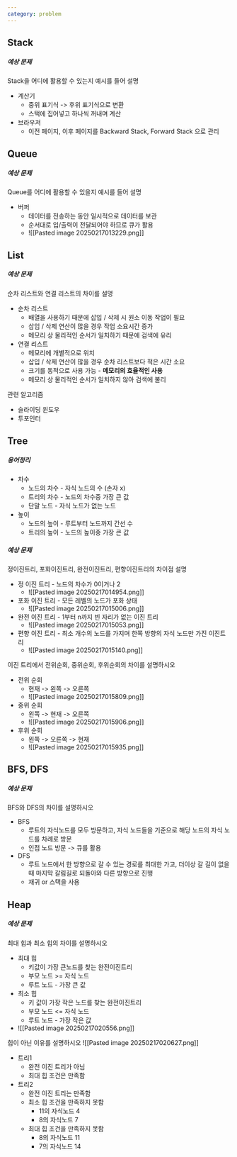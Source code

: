 ```yaml
---
category: problem
---
```


## Stack
##### 예상 문제
Stack을 어디에 활용할 수 있는지 예시를 들어 설명
- 계산기
	- 중위 표기식 -> 후위 표기식으로 변환
	- 스택에 집어넣고 하나씩 꺼내며 계산
- 브라우저
	- 이전 페이지, 이후 페이지를 Backward Stack, Forward Stack 으로 관리

## Queue
##### 예상 문제
Queue를 어디에 활용할 수 있을지 예시를 들어 설명
- 버퍼
	- 데이터를 전송하는 동안 일시적으로 데이터를 보관
	- 순서대로 입/출력이 전달되어야 하므로 큐가 활용
	- ![[Pasted image 20250217013229.png]]

## List
##### 예상 문제
순차 리스트와 연결 리스트의 차이를 설명
- 순차 리스트
	- 배열을 사용하기 때문에 삽입 / 삭제 시 원소 이동 작업이 필요
	- 삽입 / 삭제 연산이 많을 경우 작업 소요시간 증가
	- 메모리 상 물리적인 순서가 일치하기 때문에 검색에 유리
- 연결 리스트
	- 메모리에 개별적으로 위치
	- 삽입 / 삭제 연산이 많을 경우 순차 리스트보다 적은 시간 소요
	- 크기를 동적으로 사용 가능 - **메모리의 효율적인 사용**
	- 메모리 상 물리적인 순서가 일치하지 않아 검색에 불리

관련 알고리즘
- 슬라이딩 윈도우
- 투포인터

## Tree
##### 용어정리
- 차수
	- 노드의 차수 - 자식 노드의 수 (손자 x)
	- 트리의 차수 - 노드의 차수중 가장 큰 값
	- 단말 노드 - 자식 노드가 없는 노드
- 높이
	- 노드의 높이 - 루트부터 노드까지 간선 수
	- 트리의 높이 - 노드의 높이중 가장 큰 값

##### 예상 문제
정이진트리, 포화이진트리, 완전이진트리, 편향이진트리의 차이점 설명
- 정 이진 트리 - 노드의 차수가 0이거나 2
	- ![[Pasted image 20250217014954.png]]
- 포화 이진 트리 - 모든 레벨의 노드가 포화 상태
	- ![[Pasted image 20250217015006.png]]
- 완전 이진 트리 - 1부터 n까지 빈 자리가 없는 이진 트리
	- ![[Pasted image 20250217015053.png]]
- 편향 이진 트리 - 최소 개수의 노드를 가지며 한쪽 방향의 자식 노드만 가진 이진트리
	- ![[Pasted image 20250217015140.png]]

이진 트리에서 전위순회, 중위순회, 후위순회의 차이를 설명하시오
- 전위 순회
	- 현재 -> 왼쪽 -> 오른쪽
	- ![[Pasted image 20250217015809.png]]
- 중위 순회
	- 왼쪽 -> 현재 -> 오른쪽
	- ![[Pasted image 20250217015906.png]]
- 후위 순회
	- 왼쪽 -> 오른쪽 -> 현재
	- ![[Pasted image 20250217015935.png]]
## BFS, DFS
##### 예상 문제
BFS와 DFS의 차이를 설명하시오
- BFS
	- 루트의 자식노드를 모두 방문하고, 자식 노드들을 기준으로 해당 노드의 자식 노드를 차례로 방문
	- 인접 노드 방문 -> 큐를 활용
- DFS
	- 루트 노드에서 한 방향으로 갈 수 있는 경로를 최대한 가고, 더이상 갈 길이 없을 때 마지막 갈림길로 되돌아와 다른 방향으로 진행
	- 재귀 or 스택을 사용

## Heap
##### 예상 문제
최대 힙과 최소 힙의 차이를 설명하시오
- 최대 힙
	- 키값이 가장 큰노드를 찾는 완전이진트리
	- 부모 노드 >= 자식 노드
	- 루트 노드 - 가장 큰 값
- 최소 힙
	- 키 값이 가장 작은 노드를 찾는 완전이진트리
	- 부모 노드 <= 자식 노드
	- 루트 노드 - 가장 작은 값
- ![[Pasted image 20250217020556.png]]

힙이 아닌 이유를 설명하시오
![[Pasted image 20250217020627.png]]
- 트리1
	- 완전 이진 트리가 아님
	- 최대 힙 조건은 만족함
- 트리2
	- 완전 이진 트리는 만족함
	- 최소 힙 조건을 만족하지 못함
		- 11의 자식노드 4
		- 8의 자식노드 7
	- 최대 힙 조건을 만족하지 못함
		- 8의 자식노드 11
		- 7의 자식노드 14